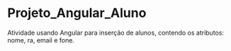 # Projeto_Angular_Aluno
Atividade usando Angular para inserção de alunos, contendo os atributos: nome, ra, email e fone.
